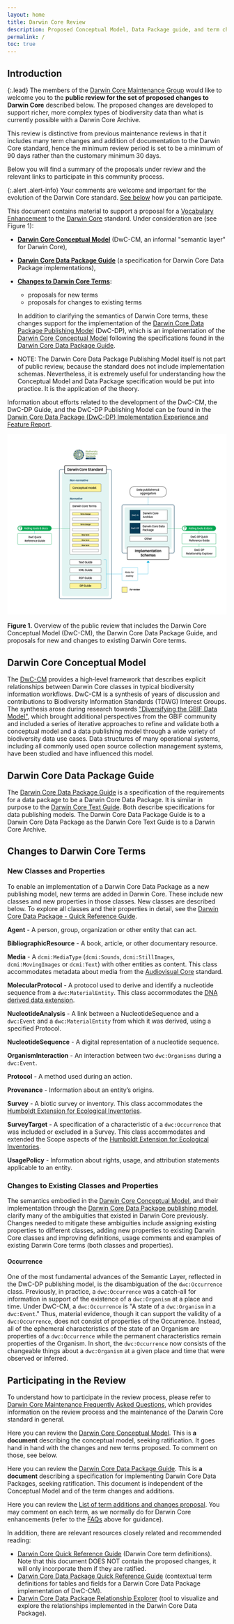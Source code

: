 ```yaml
---
layout: home
title: Darwin Core Review
description: Proposed Conceptual Model, Data Package guide, and term changes
permalink: /
toc: true
---
```


## Introduction

{:.lead}
The members of the [Darwin Core Maintenance Group](https://www.tdwg.org/community/dwc/) would like to welcome you to the **public review for the set of proposed changes to Darwin Core** described below. The proposed changes are developed to support richer, more complex types of biodiversity data than what is currently possible with a Darwin Core Archive.

This review is distinctive from previous maintenance reviews in that it includes many term changes and addition of documentation to the Darwin Core standard, hence the minimum review period is set to be a minimum of 90 days rather than the customary minimum 30 days.

Below you will find a summary of the proposals under review and the relevant links to participate in this community process.

{:.alert .alert-info}
Your comments are welcome and important for the evolution of the Darwin Core standard. [See below](#participate) how you can participate.





This document contains material to support a proposal for a <a href="https://github.com/tdwg/vocab/blob/master/vms/maintenance-specification.md#4-vocabulary-enhancements" target="_blank">Vocabulary Enhancement</a> to the <a href="https://dwc.tdwg.org/" target="_blank">Darwin Core</a> standard. Under consideration are (see Figure 1):
  - **[Darwin Core Conceptual Model](#darwin-core-conceptual-model)** (DwC-CM, an informal "semantic layer" for Darwin Core), 
  - **[Darwin Core Data Package Guide](#darwin-core-data-package-guide)** (a specification for Darwin Core Data Package implementations),
  - **[Changes to Darwin Core Terms](#changes-to-darwin-core-terms):**
    - proposals for new terms 
    - proposals for changes to existing terms
    
     In addition to clarifying the semantics of Darwin Core terms, these changes support for the implementation of the <a href ="https://gbif.github.io/dwc-dp/qrg/"  target="_blank">Darwin Core Data Package Publishing Model</a> (DwC-DP), which is an implementation of the [Darwin Core Conceptual Model](#darwin-core-conceptual-model) following the specifications found in the [Darwin Core Data Package Guide](#darwin-core-data-package-guide).
  - NOTE: The Darwin Core Data Package Publishing Model itself is not part of public review, because the standard does not include implementation schemas. Nevertheless, it is extremely useful for understanding how the Conceptual Model and Data Package specification would be put into practice. It is the application of the theory.

Information about efforts related to the development of the DwC-CM, the DwC-DP Guide, and the DwC-DP Publishing Model can be found in the <a href="docs/dwc_dp_implementation_feature_reports.pdf" target="_blank">Darwin Core Data Package (DwC-DP) Implementation Experience and Feature Report</a>.

![Here should be the image of Darwin Core Conceptual Model Review Schematic](images/dwc_review_schematic.png "Darwin Core Review")
<p style="text-align:left;"><b>Figure 1.</b> Overview of the public review that includes the Darwin Core Conceptual Model (DwC-CM), the Darwin Core Data Package Guide, and proposals for new and changes to existing Darwin Core terms.</p>

## Darwin Core Conceptual Model

The <a href="https://gbif.github.io/dwc-dp/cm/" target="_blank">DwC-CM</a> provides a high‑level framework that describes explicit relationships between Darwin Core classes in typical biodiversity information workflows. DwC-CM is a synthesis of years of discussion and contributions to Biodiversity Information Standards (TDWG) Interest Groups. The synthesis arose during research towards <a href="https://www.gbif.org/new-data-model" target="_blank">"Diversifying the GBIF Data Model"</a>, which brought additional perspectives from the GBIF community and included a series of iterative approaches to refine and validate both a conceptual model and a data publishing model through a wide variety of biodiversity data use cases. Data structures of many operational systems, including all commonly used open source collection management systems, have been studied and have influenced this model. 

## Darwin Core Data Package Guide

The <a href="https://gbif.github.io/dwc-dp/dp/">Darwin Core Data Package Guide</a> is a specification of the requirements for a data package to be a Darwin Core Data Package. It is similar in purpose to the <a href="https://dwc.tdwg.org/text/" target="_blank">Darwin Core Text Guide</a>. Both describe specifications for data publishing models. The Darwin Core Data Package Guide is to a Darwin Core Data Package as the Darwin Core Text Guide is to a Darwin Core Archive.


## Changes to Darwin Core Terms

### New Classes and Properties
To enable an implementation of a Darwin Core Data Package as a new publishing model, new terms are added in Darwin Core. These include new classes and new properties in those classes. New classes are described below. To explore all classes and their properties in detail, see the <a href="https://gbif.github.io/dwc-dp/qrg/" target="_blank">Darwin Core Data Package - Quick Reference Guide</a>.

**Agent** - A person, group, organization or other entity that can act.

**BibliographicResource** - A book, article, or other documentary resource.

**Media** - A `dcmi:MediaType` (`dcmi:Sounds`, `dcmi:StillImages`, `dcmi:MovingImages` or `dcmi:Text`) with other entities as content. This class accommodates metadata about media from the <a href="https://ac.tdwg.org/" target="_blank">Audiovisual Core</a> standard.

**MolecularProtocol** - A protocol used to derive and identify a nucleotide sequence from a `dwc:MaterialEntity`. This class accommodates the <a href="https://rs.gbif.org/extension/gbif/1.0/dna_derived_data_2024-07-11.xml" target="_blank">DNA derived data extension</a>.

**NucleotideAnalysis** - A link between a NucleotideSequence and a `dwc:Event` and a `dwc:MaterialEntity` from which it was derived, using a specified Protocol.

**NucleotideSequence** - A digital representation of a nucleotide sequence.

**OrganismInteraction** - An interaction between two `dwc:Organisms` during a `dwc:Event`.

**Protocol** - A method used during an action.

**Provenance** - Information about an entity’s origins.

**Survey** - A biotic survey or inventory. This class accommodates the <a href="https://eco.tdwg.org/" target="_blank">Humboldt Extension for Ecological Inventories</a>.

**SurveyTarget** - A specification of a characteristic of a `dwc:Occurrence` that was included or excluded in a Survey. This class accommodates and extended the Scope aspects of the <a href="https://eco.tdwg.org/" target="_blank">Humboldt Extension for Ecological Inventories</a>.

**UsagePolicy** - Information about rights, usage, and attribution statements applicable to an entity.

### Changes to Existing Classes and Properties

The semantics embodied in the <a href="https://gbif.github.io/dwc-dp/cm/" target="_blank">Darwin Core Conceptual Model</a>, and their implementation through the <a href="https://gbif.github.io/dwc-dp/qrg/" target="_blank">Darwin Core Data Package publishing model</a>, clarify many of the ambiguities that existed in Darwin Core previously. Changes needed to mitigate these ambiguities include assigning existing properties to different classes, adding new properties to existing Darwin Core classes and 
improving definitions, usage comments and examples of existing Darwin Core terms (both classes and properties).

#### Occurrence

One of the most fundamental advances of the Semantic Layer, reflected in the DwC-DP publishing model, is the disambiguation of the `dwc:Occurrence` class. Previously, in practice, a `dwc:Occurrence` was a catch-all for information in support of the existence of a `dwc:Organism` at a place and time. Under DwC-CM, a `dwc:Occurrence` is "A state of a `dwc:Organism` in a `dwc:Event`." Thus, material evidence, though it can support the validity of a `dwc:Occurrence`, does not consist of properties of the Occurrence. Instead, all of the ephemeral characteristics of the state of an Organism are properties of a `dwc:Occurrence` while the permanent characteristics remain properties of the Organism. In short, the `dwc:Occurrence` now consists of the changeable things about a `dwc:Organism` at a given place and time that were observed or inferred.

## Participating in the Review

To understand how to participate in the review process, please refer to <a href="https://github.com/tdwg/dwc/wiki/Darwin-Core-Maintenance-Frequently-Asked-Questions" target="_blank">Darwin Core Maintenance Frequently Asked Questions</a>, which provides information on the review process and the maintenance of the Darwin Core standard in general.

Here you can review the <a href="https://gbif.github.io/dwc-dp/cm/" target="_blank">Darwin Core Conceptual Model</a>. This is **a document** describing the conceptual model, seeking ratification. It goes hand in hand with the changes and new terms proposed. To comment on those, see below.

Here you can review the <a href="https://gbif.github.io/dwc-dp/dp/">Darwin Core Data Package Guide</a>. This is **a document** describing a specification for implementing Darwin Core Data Packages, seeking ratification. This document is independent of the Conceptual Model and of the term changes and additions.

Here you can review the <a href="https://github.com/tdwg/dwc/milestone/20" target="_blank">List of term additions and changes proposal</a>. You may comment on each term, as we normally do for Darwin Core enhancements (refer to the <a href="https://github.com/tdwg/dwc/wiki/Darwin-Core-Maintenance-Frequently-Asked-Questions" target="_blank">FAQs</a> above for guidance).

In addition, there are relevant resources closely related and recommended reading:
- <a href="https://dwc.tdwg.org/terms/" target="_blank">Darwin Core Quick Reference Guide</a> (Darwin Core term definitions). Note that this document DOES NOT contain the proposed changes, it will only incorporate them if they are ratified.
- <a href="https://gbif.github.io/dwc-dp/qrg/" target="_blank">Darwin Core Data Package Quick Reference Guide</a> (contextual term definitions for tables and fields for a Darwin Core Data Package implementation of DwC-CM).
- <a href="https://gbif.github.io/dwc-dp/explorer/" target="_blank">Darwin Core Data Package Relationship Explorer</a> (tool to visualize and explore the relationships implemented in the Darwin Core Data Package).
